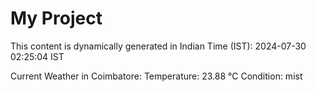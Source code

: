 # My Project

This content is dynamically generated in Indian Time (IST): 2024-07-30 02:25:04 IST


Current Weather in Coimbatore:
Temperature: 23.88 °C
Condition: mist
